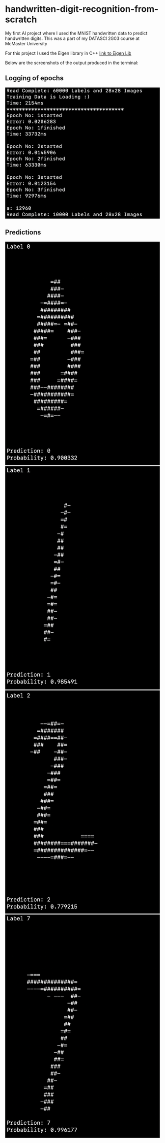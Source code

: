 # handwritten-digit-recognition-from-scratch
My first AI project where I used the MNIST handwritten data to predict handwritten digits. This was a part of my DATASCI 2G03 course at McMaster University

For this project I used the Eigen library in C++ [link to Eigen Lib](https://eigen.tuxfamily.org/dox/GettingStarted.html)

Below are the screenshots of the output produced in the terminal:

## Logging of epochs

![logging the epochs](https://github.com/jay-esh/handwritten-digit-recognition-from-scratch/blob/main/screenshots/Screenshot%202022-12-08%20at%2010.12.42%20PM.png)

## Predictions
![Predictions](https://github.com/jay-esh/handwritten-digit-recognition-from-scratch/blob/main/screenshots/testing0.png)
![Predictions](https://github.com/jay-esh/handwritten-digit-recognition-from-scratch/blob/main/screenshots/testing1.png)
![Predictions](https://github.com/jay-esh/handwritten-digit-recognition-from-scratch/blob/main/screenshots/testing2.png)
![Predictions](https://github.com/jay-esh/handwritten-digit-recognition-from-scratch/blob/main/screenshots/testing7.png)
